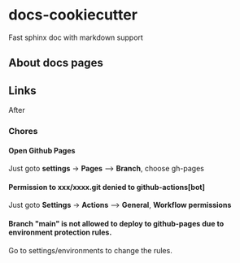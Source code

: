 # docs-cookiecutter
Fast sphinx doc with markdown support 



## About docs pages


## Links

After 



### Chores

#### Open Github Pages

Just goto **settings** -> **Pages** --> **Branch**, choose gh-pages

#### Permission to xxx/xxxx.git denied to github-actions[bot]

Just goto **Settings** -> **Actions** --> **General**, **Workflow permissions**

#### Branch "main" is not allowed to deploy to github-pages due to environment protection rules.

Go to settings/environments to change the rules.



